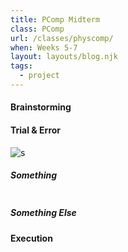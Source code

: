```yaml
---
title: PComp Midterm
class: PComp
url: /classes/physcomp/
when: Weeks 5-7
layout: layouts/blog.njk
tags:
  - project
---
```


#### Brainstorming

#### Trial & Error

<div class="img-div">
<div class="img-cont">
  <img class="blog-img" alt="s" src="">
  <h5>
    Something
  </h5>
  </div>
<div class="img-cont">
  <img class="blog-img" alt="" src="">
  <h5>
    Something Else
  </h5>
  </div>
</div>

#### Execution
